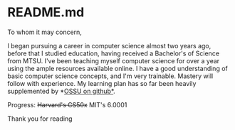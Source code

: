 # README.md
To whom it may concern,

I began pursuing a career in computer science almost two years ago, before that I studied education, having received a Bachelor's of Science from MTSU. I've been teaching myself computer science for over a year using the ample resources available online. I have a good understanding of basic computer science concepts, and I'm very trainable. Mastery will follow with experience. My learning plan has so far been heavily supplemented by *[OSSU on github*](https://github.com/ossu/computer-science).

Progress:
~~Harvard's CS50x~~
MIT's 6.0001

Thank you for reading
